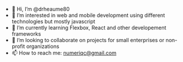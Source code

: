 - 👋 Hi, I’m @drheaume80
- 👀 I’m interested in web and mobile development using different technologies but mostly javascript
- 🌱 I’m currently learning Flexbox, React and other developement frameworks
- 💞️ I’m looking to collaborate on projects for small enterprises or non-profit organizations  
- 📫 How to reach me:  numeriqc@gmail.com

<!---
drheaume80/drheaume80 is a ✨ special ✨ repository because its `README.md` (this file) appears on your GitHub profile.
You can click the Preview link to take a look at your changes.
--->
